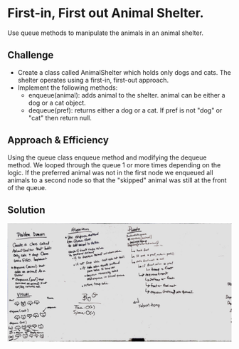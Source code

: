 # First-in, First out Animal Shelter.
Use queue methods to manipulate the animals in an animal shelter.

## Challenge
* Create a class called AnimalShelter which holds only dogs and cats. The shelter operates using a first-in, first-out approach.
* Implement the following methods:
  * enqueue(animal): adds animal to the shelter. animal can be either a dog or a cat object.
  * dequeue(pref): returns either a dog or a cat. If pref is not "dog" or "cat" then return null.

## Approach & Efficiency
Using the queue class enqueue method and modifying the dequeue method. We looped through the queue 1 or more times depending on the logic. If the preferred animal was not in the first node we enqueued all animals to a second node so that the "skipped" animal was still at the front of the queue.

## Solution
![UML Image](../../../assets/fifo_animal_shelter.jpg)
